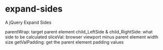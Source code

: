 # expand-sides
A jQuery Expand Sides

parentWrap: target parent element
child_LeftSide & child_RightSide: what side to be calculated
sliceVal: browser viewport minus parent element width size
getValPadding: get the parent element padding values